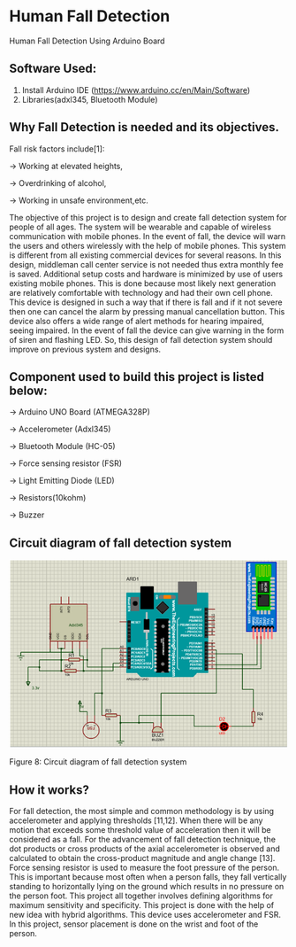 # Human Fall Detection
Human Fall Detection Using Arduino Board

## Software Used:
1. Install Arduino IDE (https://www.arduino.cc/en/Main/Software)
2. Libraries(adxl345, Bluetooth Module)

## Why Fall Detection is needed and its objectives.

Fall risk factors include[1]:

-> Working at elevated heights,

-> Overdrinking of alcohol,

-> Working in unsafe environment,etc.

The objective of this project is to design and create fall detection system for people of all ages. The system will be wearable and capable of wireless communication with mobile phones. In the event of fall, the device will warn the users and others wirelessly with the help of mobile phones.
This system is different from all existing commercial devices for several reasons. In this design, middleman call center service is not needed thus extra monthly fee is saved. Additional setup costs and hardware is minimized by use of users existing mobile phones. This is done because most likely next generation are relatively comfortable with technology and had their own cell phone. This device is designed in such a way that if there is fall and if it not severe then one can cancel the alarm by pressing manual cancellation button. This device also offers a wide range of alert methods for hearing impaired, seeing impaired. In the event of fall the device can give warning in the form of siren and flashing LED. So, this design of fall detection system should improve on previous system and designs.


## Component used to build this project is listed below:

-> Arduino UNO Board (ATMEGA328P)

-> Accelerometer (Adxl345)

-> Bluetooth Module (HC-05)

-> Force sensing resistor (FSR)

-> Light Emitting Diode (LED)

-> Resistors(10kohm)

-> Buzzer

## Circuit diagram of fall detection system

![](Circuit%20diagram.png)
 
Figure 8: Circuit diagram of fall detection system


## How it works?

For fall detection, the most simple and common methodology is by using accelerometer and applying thresholds [11,12]. When there will be any motion that exceeds some threshold value of acceleration then it will be considered as a fall. For the advancement of fall detection technique, the dot products or cross products of the axial accelerometer is observed and calculated to obtain the cross-product magnitude and angle change [13]. Force sensing resistor is used to measure the foot pressure of the person. This is important because most often when a person falls, they fall vertically standing to horizontally lying on the ground which results in no pressure on the person foot.
This project all together involves defining algorithms for maximum sensitivity and specificity. This project is done with the help of new idea with hybrid algorithms. This device uses accelerometer and FSR. In this project, sensor placement is done on the wrist and foot of the person.
